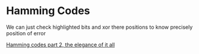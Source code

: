 # Hamming Codes

We can just check highlighted bits and xor there positions to know precisely position of error 

[Hamming codes part 2, the elegance of it all](https://www.youtube.com/watch?v=b3NxrZOu_CE&feature=youtu.be)